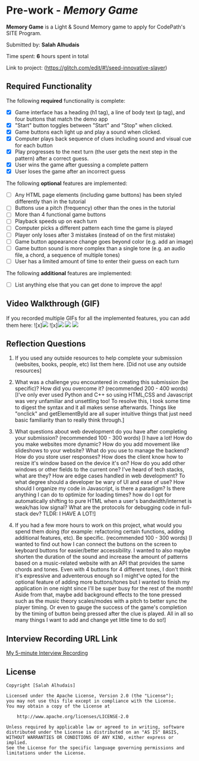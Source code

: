 # Pre-work - _Memory Game_

**Memory Game** is a Light & Sound Memory game to apply for CodePath's SITE Program.

Submitted by: **Salah Alhudais**

Time spent: **6** hours spent in total

Link to project: (https://glitch.com/edit/#!/seed-innovative-slayer)

## Required Functionality

The following **required** functionality is complete:

- [x] Game interface has a heading (h1 tag), a line of body text (p tag), and four buttons that match the demo app
- [x] "Start" button toggles between "Start" and "Stop" when clicked.
- [x] Game buttons each light up and play a sound when clicked.
- [x] Computer plays back sequence of clues including sound and visual cue for each button
- [x] Play progresses to the next turn (the user gets the next step in the pattern) after a correct guess.
- [x] User wins the game after guessing a complete pattern
- [x] User loses the game after an incorrect guess

The following **optional** features are implemented:

- [ ] Any HTML page elements (including game buttons) has been styled differently than in the tutorial
- [ ] Buttons use a pitch (frequency) other than the ones in the tutorial
- [ ] More than 4 functional game buttons
- [ ] Playback speeds up on each turn
- [ ] Computer picks a different pattern each time the game is played
- [ ] Player only loses after 3 mistakes (instead of on the first mistake)
- [ ] Game button appearance change goes beyond color (e.g. add an image)
- [ ] Game button sound is more complex than a single tone (e.g. an audio file, a chord, a sequence of multiple tones)
- [ ] User has a limited amount of time to enter their guess on each turn

The following **additional** features are implemented:

- [ ] List anything else that you can get done to improve the app!

## Video Walkthrough (GIF)

If you recorded multiple GIFs for all the implemented features, you can add them here:
![x]<img src="http://g.recordit.co/ranWda0axo.gif">
![x]<img src="http://g.recordit.co/6StUyX6U3m.gif">
![](gif3-link-here)
![](gif4-link-here)

## Reflection Questions

1. If you used any outside resources to help complete your submission (websites, books, people, etc) list them here.
   [Did not use any outside resources]

2. What was a challenge you encountered in creating this submission (be specific)? How did you overcome it? (recommended 200 - 400 words)
   [I've only ever used Python and C++ so using HTML,CSS and Javascript was very unfamiliar and unsettling too! To resolve this, I took some time to
   digest the syntax and it all makes sense afterwards. Things like "onclick" and getElementById are all super intuitive things
   that just need basic familiarity than to really think through.]

3. What questions about web development do you have after completing your submission? (recommended 100 - 300 words)
   [I have a lot! How do you make websites more dynamic? How do you add movement like slideshows to your website? What do you use to manage the backend? How do you store user responses?
   How does the client know how to resize it's window based on the device it's on? How do you add other windows or other fields to the current one? I've heard of tech stacks, what are they? How are edge cases handled
   in web development? To what degree should a developer be wary of UI and ease of use? How should I organize my code in Javascript, is there a paradigm? Is there anything I can do
   to optimize for loading times? how do I opt for automatically shifting to pure HTML when a user's bandwidth/internet is weak/has low signal? What are the protocols for debugging code in full-stack dev?
   TLDR: I HAVE A LOT!]

4. If you had a few more hours to work on this project, what would you spend them doing (for example: refactoring certain functions, adding additional features, etc). Be specific. (recommended 100 - 300 words)
   [I wanted to find out how I can connect the buttons on the screen to keyboard buttons for easier/better accessibility. I wanted to also maybe shorten the duration of the sound and increase the amount of patterns based on
   a music-related website with an API that provides the same chords and tones. Even with 4 buttons for 4 different tones, I don't think it's expressive and adventerous enough so I might've opted for the optional feature of adding
   more buttons/tones but I wanted to finish my application in one night since I'll be super busy for the rest of the month! Aside from that, maybe add background effects to the tone pressed such as the music theory scales/modes with a pitch
   to better sync the player timing. Or even to gauge the success of the game's completion by the timing of button being pressed after the clue is played. All in all so many things I want to add and change yet little time to do so!]

## Interview Recording URL Link

[My 5-minute Interview Recording](https://youtu.be/8QRdnfCcxYk)

## License

    Copyright [Salah Alhudais]

    Licensed under the Apache License, Version 2.0 (the "License");
    you may not use this file except in compliance with the License.
    You may obtain a copy of the License at

        http://www.apache.org/licenses/LICENSE-2.0

    Unless required by applicable law or agreed to in writing, software
    distributed under the License is distributed on an "AS IS" BASIS,
    WITHOUT WARRANTIES OR CONDITIONS OF ANY KIND, either express or implied.
    See the License for the specific language governing permissions and
    limitations under the License.
